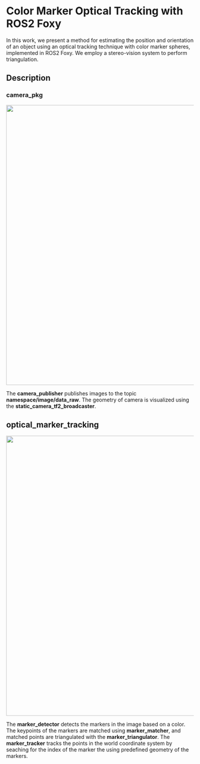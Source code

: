 # Color Marker Optical Tracking with ROS2 Foxy

In this work, we present a method for estimating the position and orientation of an object using an optical tracking technique with color marker spheres, implemented in ROS2 Foxy. We employ a stereo-vision system to perform triangulation.

## Description

### camera_pkg

<p align = "left">
  <img src = "https://github.com/user-attachments/assets/c1d17894-cace-4382-adc5-472386a12e4b" width = 750 />
</p>

The **camera_publisher** publishes images to the topic **namespace/image/data_raw**. The geometry of camera is visualized using the **static_camera_tf2_broadcaster**.

## optical_marker_tracking

<p align = "left">
  <img src = "https://github.com/user-attachments/assets/c1d17894-cace-4382-adc5-472386a12e4b" width = 750 />
</p>

The **marker_detector** detects the markers in the image based on a color. The keypoints of the markers are matched using **marker_matcher**, and matched points are triangulated with the **marker_triangulator**. The **marker_tracker** tracks the points in the world coordinate system by seaching for the index of the marker the using predefined geometry of the markers. 
